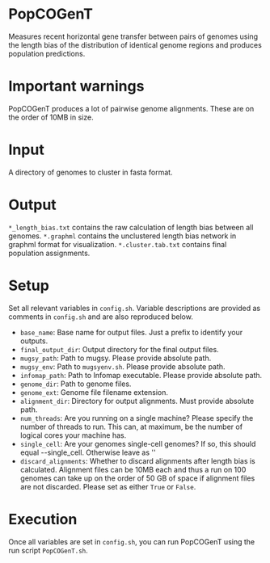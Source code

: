 # PopCOGenT
Measures recent horizontal gene transfer between pairs of genomes using the length bias of the distribution of identical genome regions and produces population predictions.

# Important warnings

PopCOGenT produces a lot of pairwise genome alignments. These are on the order of 10MB in size. 

# Input
A directory of genomes to cluster in fasta format.

# Output

`*_length_bias.txt` contains the raw calculation of length bias between all genomes.
`*.graphml` contains the unclustered length bias network in graphml format for visualization.
`*.cluster.tab.txt` contains final population assignments.

# Setup
Set all relevant variables in `config.sh`. Variable descriptions are provided as comments in `config.sh` and are also reproduced below.

* `base_name`: Base name for output files. Just a prefix to identify your outputs.
* `final_output_dir`: Output directory for the final output files.
* `mugsy_path`: Path to mugsy. Please provide absolute path.
* `mugsy_env`: Path to `mugsyenv.sh`. Please provide absolute path.
* `infomap_path`: Path to Infomap executable. Please provide absolute path.
* `genome_dir`: Path to genome files.
* `genome_ext`: Genome file filename extension.
* `alignment_dir`: Directory for output alignments. Must provide absolute path.
* `num_threads`: Are you running on a single machine? Please specify the number of threads to run. This can, at maximum, be the number of logical cores your machine has.
* `single_cell`: Are your genomes single-cell genomes? If so, this should equal --single_cell. Otherwise leave as ''
* `discard_alignments`: Whether to discard alignments after length bias is calculated. Alignment files can be 10MB each and thus a run on 100 genomes can take up on the order of 50 GB of space if alignment files are not discarded. Please set as either `True` or `False`.

# Execution

Once all variables are set in `config.sh`, you can run PopCOGenT using the run script `PopCOGenT.sh`.